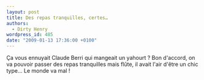 ```yaml
---
layout: post
title: Des repas tranquilles, certes…
authors:
  - Dirty Henry
wordpress_id: 485
date: "2009-01-13 17:36:00 +0100"
---
```


Ça vous ennuyait Claude Berri qui mangeait un yahourt ? Bon d'accord, on va
pouvoir passer des repas tranquilles mais flûte, il avait l'air d'être un chic
type… Le monde va mal !
